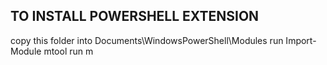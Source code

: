 ## TO INSTALL POWERSHELL EXTENSION
copy this folder into Documents\WindowsPowerShell\Modules
run Import-Module mtool
run m